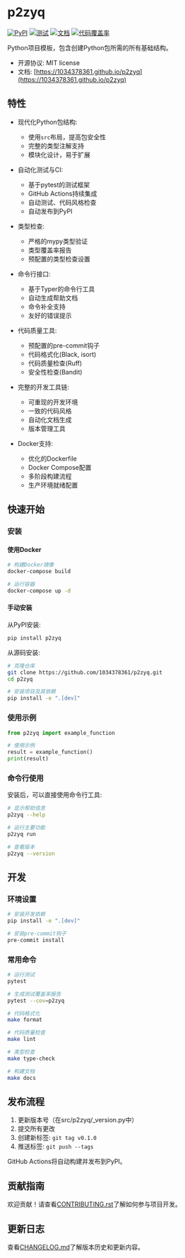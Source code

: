 # p2zyq

[![PyPI](https://img.shields.io/pypi/v/p2zyq.svg)](https://pypi.python.org/pypi/p2zyq)
[![测试](https://github.com/1034378361/p2zyq/actions/workflows/test.yml/badge.svg)](https://github.com/1034378361/p2zyq/actions/workflows/test.yml)
[![文档](https://img.shields.io/badge/文档-GitHub_Pages-blue)](https://1034378361.github.io/p2zyq/)
[![代码覆盖率](https://codecov.io/gh/1034378361/p2zyq/branch/main/graph/badge.svg)](https://codecov.io/gh/1034378361/p2zyq)

Python项目模板，包含创建Python包所需的所有基础结构。

* 开源协议: MIT license
* 文档: [https://1034378361.github.io/p2zyq](https://1034378361.github.io/p2zyq)

## 特性

* 现代化Python包结构:
  * 使用`src`布局，提高包安全性
  * 完整的类型注解支持
  * 模块化设计，易于扩展

* 自动化测试与CI:
  * 基于pytest的测试框架
  * GitHub Actions持续集成
  * 自动测试、代码风格检查
  * 自动发布到PyPI

* 类型检查:
  * 严格的mypy类型验证
  * 类型覆盖率报告
  * 预配置的类型检查设置

* 命令行接口:
  * 基于Typer的命令行工具
  * 自动生成帮助文档
  * 命令补全支持
  * 友好的错误提示

* 代码质量工具:
  * 预配置的pre-commit钩子
  * 代码格式化(Black, isort)
  * 代码质量检查(Ruff)
  * 安全性检查(Bandit)

* 完整的开发工具链:
  * 可重现的开发环境
  * 一致的代码风格
  * 自动化文档生成
  * 版本管理工具

* Docker支持:
  * 优化的Dockerfile
  * Docker Compose配置
  * 多阶段构建流程
  * 生产环境就绪配置

## 快速开始

### 安装

#### 使用Docker

```bash
# 构建Docker镜像
docker-compose build

# 运行容器
docker-compose up -d
```

#### 手动安装

从PyPI安装:

```bash
pip install p2zyq
```

从源码安装:

```bash
# 克隆仓库
git clone https://github.com/1034378361/p2zyq.git
cd p2zyq

# 安装项目及其依赖
pip install -e ".[dev]"
```

### 使用示例

```python
from p2zyq import example_function

# 使用示例
result = example_function()
print(result)
```

### 命令行使用

安装后，可以直接使用命令行工具:

```bash
# 显示帮助信息
p2zyq --help

# 运行主要功能
p2zyq run

# 查看版本
p2zyq --version
```

## 开发

### 环境设置

```bash
# 安装开发依赖
pip install -e ".[dev]"

# 安装pre-commit钩子
pre-commit install
```

### 常用命令

```bash
# 运行测试
pytest

# 生成测试覆盖率报告
pytest --cov=p2zyq

# 代码格式化
make format

# 代码质量检查
make lint

# 类型检查
make type-check

# 构建文档
make docs
```

## 发布流程

1. 更新版本号（在src/p2zyq/_version.py中）
2. 提交所有更改
3. 创建新标签: `git tag v0.1.0`
4. 推送标签: `git push --tags`

GitHub Actions将自动构建并发布到PyPI。

## 贡献指南

欢迎贡献！请查看[CONTRIBUTING.rst](CONTRIBUTING.rst)了解如何参与项目开发。

## 更新日志

查看[CHANGELOG.md](CHANGELOG.md)了解版本历史和更新内容。
